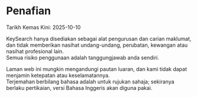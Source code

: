 # Penafian
Tarikh Kemas Kini: 2025-10-10

KeySearch hanya disediakan sebagai alat pengurusan dan carian maklumat, dan tidak memberikan nasihat undang-undang, perubatan, kewangan atau nasihat profesional lain.  
Semua risiko penggunaan adalah tanggungjawab anda sendiri.  

Laman web ini mungkin mengandungi pautan luaran, dan kami tidak dapat menjamin ketepatan atau keselamatannya.  
Terjemahan berbilang bahasa adalah untuk rujukan sahaja; sekiranya berlaku pertikaian, versi Bahasa Inggeris akan diguna pakai.